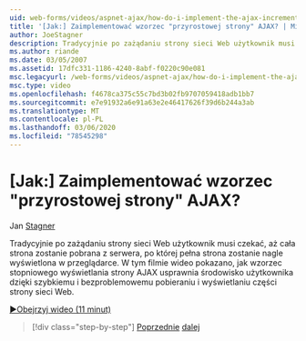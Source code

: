 ```yaml
---
uid: web-forms/videos/aspnet-ajax/how-do-i-implement-the-ajax-incremental-page-display-pattern
title: '[Jak:] Zaimplementować wzorzec "przyrostowej strony" AJAX? | Microsoft Docs'
author: JoeStagner
description: Tradycyjnie po zażądaniu strony sieci Web użytkownik musi czekać, aż cała strona zostanie pobrana z serwera, po której zostanie wyświetlona pełna strona sudde...
ms.author: riande
ms.date: 03/05/2007
ms.assetid: 17dfc331-1186-4240-8abf-f0220c90e081
msc.legacyurl: /web-forms/videos/aspnet-ajax/how-do-i-implement-the-ajax-incremental-page-display-pattern
msc.type: video
ms.openlocfilehash: f4678ca375c55c7bd3b02fb9707059418adb1bb7
ms.sourcegitcommit: e7e91932a6e91a63e2e46417626f39d6b244a3ab
ms.translationtype: MT
ms.contentlocale: pl-PL
ms.lasthandoff: 03/06/2020
ms.locfileid: "78545298"
---
```

# <a name="how-do-i-implement-the-ajax-incremental-page-display-pattern"></a>[Jak:] Zaimplementować wzorzec "przyrostowej strony" AJAX?

Jan [Stagner](https://github.com/JoeStagner)

Tradycyjnie po zażądaniu strony sieci Web użytkownik musi czekać, aż cała strona zostanie pobrana z serwera, po której pełna strona zostanie nagle wyświetlona w przeglądarce. W tym filmie wideo pokazano, jak wzorzec stopniowego wyświetlania strony AJAX usprawnia środowisko użytkownika dzięki szybkiemu i bezproblemowemu pobieraniu i wyświetlaniu części strony sieci Web.

[&#9654;Obejrzyj wideo (11 minut)](https://channel9.msdn.com/Blogs/ASP-NET-Site-Videos/how-do-i-implement-the-ajax-incremental-page-display-pattern)

> [!div class="step-by-step"]
> [Poprzednie](how-do-i-implement-the-ajax-paging-pattern.md)
> [dalej](how-do-i-implement-the-incremental-page-display-pattern-using-http-get-and-post.md)
